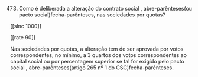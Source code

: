 473.  Como  é  deliberada  a  alteração  do  contrato  social  , abre-parênteses(ou  pacto  social)fecha-parênteses,  nas sociedades por  quotas?

[[slnc 1000]]

[[rate 90]]

Nas  sociedades  por  quotas,  a  alteração  tem  de  ser  aprovada  por  votos
correspondentes, no mínimo,  a 3 quartos dos votos correspondentes ao capital social ou por percentagem  superior se tal for exigido  pelo  pacto social  , abre-parênteses(artigo 265  nº 1 do CSC)fecha-parênteses.
